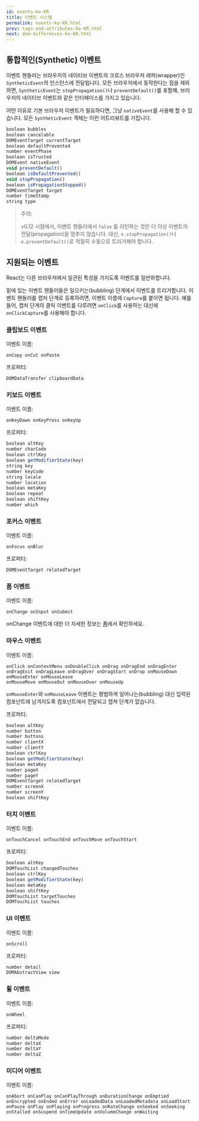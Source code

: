 ```yaml
---
id: events-ko-KR
title: 이벤트 시스템
permalink: events-ko-KR.html
prev: tags-and-attributes-ko-KR.html
next: dom-differences-ko-KR.html
---
```


## 통합적인(Synthetic) 이벤트

이벤트 핸들러는 브라우저의 네이티브 이벤트의 크로스 브라우저 래퍼(wrapper)인`SyntheticEvent`의 인스턴스에 전달됩니다. 모든 브라우저에서 동작한다는 점을 제외하면, `SyntheticEvent`는 `stopPropagation()`나 `preventDefault()`를 포함해, 브라우저의 네이티브 이벤트와 같은 인터페이스를 가지고 있습니다.

어떤 이유로 기본 브라우저 이벤트가 필요하다면, 그냥 `nativeEvent`를 사용해 할 수 있습니다. 모든 `SyntheticEvent` 객체는 이런 어트리뷰트를 가집니다.

```javascript
boolean bubbles
boolean cancelable
DOMEventTarget currentTarget
boolean defaultPrevented
number eventPhase
boolean isTrusted
DOMEvent nativeEvent
void preventDefault()
boolean isDefaultPrevented()
void stopPropagation()
boolean isPropagationStopped()
DOMEventTarget target
number timeStamp
string type
```

> 주의:
>
> v0.12 시점에서, 이벤트 핸들러에서 `false` 를 리턴하는 것은 더 이상 이벤트의 전달(propagation)을 멈추지 않습니다. 대신, `e.stopPropagation()`나 `e.preventDefault()`로 적절히 수동으로 트리거해야 합니다.


## 지원되는 이벤트

React는 다른 브라우저에서 일관된 특성을 가지도록 이벤트를 일반화합니다.

밑에 있는 이벤트 핸들러들은 일으키는(bubbling) 단계에서 이벤트를 트리거합니다. 이벤트 핸들러를 캡처 단계로 등록하려면, 이벤트 이름에 `Capture`를 붙이면 됩니다.  예를 들어, 캡처 단계의 클릭 이벤트를 다루려면 `onClick`를 사용하는 대신에 `onClickCapture`를 사용해야 합니다.


### 클립보드 이벤트

이벤트 이름:

```
onCopy onCut onPaste
```

프로퍼티:

```javascript
DOMDataTransfer clipboardData
```


### 키보드 이벤트

이벤트 이름:

```
onKeyDown onKeyPress onKeyUp
```

프로퍼티:

```javascript
boolean altKey
number charCode
boolean ctrlKey
boolean getModifierState(key)
string key
number keyCode
string locale
number location
boolean metaKey
boolean repeat
boolean shiftKey
number which
```


### 포커스 이벤트

이벤트 이름:

```
onFocus onBlur
```

프로퍼티:

```javascript
DOMEventTarget relatedTarget
```


<a name="form-events"></a>
### 폼 이벤트

이벤트 이름:

```
onChange onInput onSubmit
```

onChange 이벤트에 대한 더 자세한 정보는 [폼](/react/docs/forms-ko-KR.html)에서 확인하세요.


### 마우스 이벤트

이벤트 이름:

```
onClick onContextMenu onDoubleClick onDrag onDragEnd onDragEnter onDragExit onDragLeave onDragOver onDragStart onDrop onMouseDown onMouseEnter onMouseLeave
onMouseMove onMouseOut onMouseOver onMouseUp
```

`onMouseEnter`와 `onMouseLeave` 이벤트는 평범하게 일어나는(bubbling) 대신 입력된 컴포넌트에 남겨지도록 컴포넌트에서 전달되고 캡쳐 단계가 없습니다.

프로퍼티:

```javascript
boolean altKey
number button
number buttons
number clientX
number clientY
boolean ctrlKey
boolean getModifierState(key)
boolean metaKey
number pageX
number pageY
DOMEventTarget relatedTarget
number screenX
number screenY
boolean shiftKey
```


### 터치 이벤트

이벤트 이름:

```
onTouchCancel onTouchEnd onTouchMove onTouchStart
```

프로퍼티:

```javascript
boolean altKey
DOMTouchList changedTouches
boolean ctrlKey
boolean getModifierState(key)
boolean metaKey
boolean shiftKey
DOMTouchList targetTouches
DOMTouchList touches
```


### UI 이벤트

이벤트 이름:

```
onScroll
```

프로퍼티:

```javascript
number detail
DOMAbstractView view
```


### 휠 이벤트

이벤트 이름:

```
onWheel
```

프로퍼티:

```javascript
number deltaMode
number deltaX
number deltaY
number deltaZ
```

### 미디어 이벤트

이벤트 이름:

```
onAbort onCanPlay onCanPlayThrough onDurationChange onEmptied onEncrypted onEnded onError onLoadedData onLoadedMetadata onLoadStart onPause onPlay onPlaying onProgress onRateChange onSeeked onSeeking onStalled onSuspend onTimeUpdate onVolumeChange onWaiting
```
